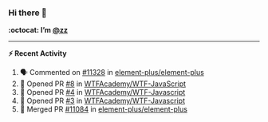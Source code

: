 ### Hi there 👋

**:octocat: I’m [@zz](https://github.com/holazz)**

---

**:zap: Recent Activity**

<!--START_SECTION:activity-->
1. 🗣 Commented on [#11328](https://github.com/element-plus/element-plus/issues/11328) in [element-plus/element-plus](https://github.com/element-plus/element-plus)
2. 💪 Opened PR [#8](https://github.com/WTFAcademy/WTF-JavaScript/pull/8) in [WTFAcademy/WTF-JavaScript](https://github.com/WTFAcademy/WTF-JavaScript)
3. 💪 Opened PR [#4](https://github.com/WTFAcademy/WTF-Javascript/pull/4) in [WTFAcademy/WTF-Javascript](https://github.com/WTFAcademy/WTF-Javascript)
4. 💪 Opened PR [#3](https://github.com/WTFAcademy/WTF-Javascript/pull/3) in [WTFAcademy/WTF-Javascript](https://github.com/WTFAcademy/WTF-Javascript)
5. 🎉 Merged PR [#11084](https://github.com/element-plus/element-plus/pull/11084) in [element-plus/element-plus](https://github.com/element-plus/element-plus)
<!--END_SECTION:activity-->
